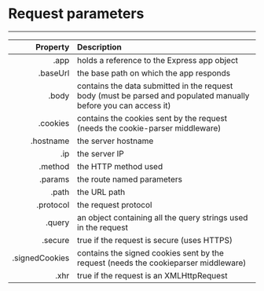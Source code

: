 # Request parameters

---

| Property | Description |
| --: | :-- |
| .app | holds a reference to the Express app object |
| .baseUrl | the base path on which the app responds |
| .body | contains the data submitted in the request body (must be parsed and populated manually before you can access it) |
| .cookies | contains the cookies sent by the request (needs the cookie-parser middleware) |
| .hostname | the server hostname |
| .ip | the server IP |
| .method | the HTTP method used |
| .params | the route named parameters |
| .path | the URL path |
| .protocol | the request protocol |
| .query | an object containing all the query strings used in the request |
| .secure | true if the request is secure (uses HTTPS) |
| .signedCookies | contains the signed cookies sent by the request (needs the cookieparser middleware) |
| .xhr | true if the request is an XMLHttpRequest |
